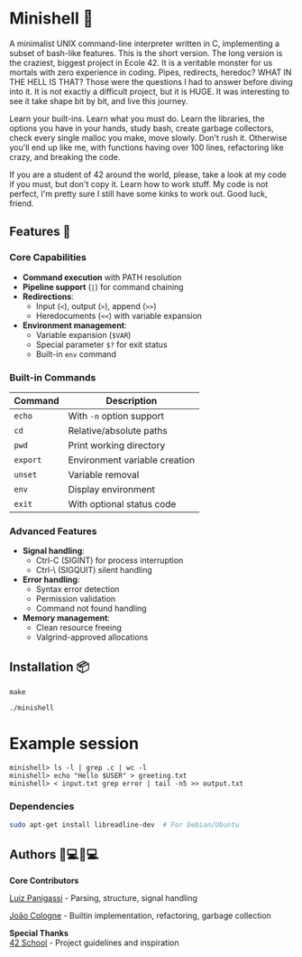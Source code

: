 # Minishell 🔧

A minimalist UNIX command-line interpreter written in C, implementing a subset of bash-like features. This
is the short version. The long version is the craziest, biggest project in Ecole 42. It is a veritable monster
for us mortals with zero experience in coding. Pipes, redirects, heredoc? WHAT IN THE HELL IS THAT? Those were the
questions I had to answer before diving into it. It is not exactly a difficult project, but it is HUGE. It was
interesting to see it take shape bit by bit, and live this journey.

Learn your built-ins. Learn what you must do. Learn the libraries, the options you have in your hands, study bash,
create garbage collectors, check every single malloc you make, move slowly. Don't rush it. Otherwise you'll end up
like me, with functions having over 100 lines, refactoring like crazy, and breaking the code.

If you are a student of 42 around the world, please, take a look at my code if you must, but don't copy it. Learn
how to work stuff. My code is not perfect, I'm pretty sure I still have some kinks to work out. Good luck, friend.

## Features 🚀

### Core Capabilities
- **Command execution** with PATH resolution
- **Pipeline support** (`|`) for command chaining
- **Redirections**:
  - Input (`<`), output (`>`), append (`>>`)
  - Heredocuments (`<<`) with variable expansion
- **Environment management**:
  - Variable expansion (`$VAR`)
  - Special parameter `$?` for exit status
  - Built-in `env` command

### Built-in Commands
| Command    | Description                     |
|------------|---------------------------------|
| `echo`     | With `-n` option support       |
| `cd`       | Relative/absolute paths        |
| `pwd`      | Print working directory        |
| `export`   | Environment variable creation  |
| `unset`    | Variable removal               |
| `env`      | Display environment            |
| `exit`     | With optional status code      |

### Advanced Features
- **Signal handling**:
  - Ctrl-C (SIGINT) for process interruption
  - Ctrl-\ (SIGQUIT) silent handling
- **Error handling**:
  - Syntax error detection
  - Permission validation
  - Command not found handling
- **Memory management**:
  - Clean resource freeing
  - Valgrind-approved allocations

## Installation 📦

```
make

./minishell
```
# Example session
```
minishell> ls -l | grep .c | wc -l
minishell> echo "Hello $USER" > greeting.txt
minishell> < input.txt grep error | tail -n5 >> output.txt
```

### Dependencies
```bash
sudo apt-get install libreadline-dev  # For Debian/Ubuntu
```
## Authors 👩💻👨💻

**Core Contributors**  

[Luiz Panigassi](https://github.com/luizpanigassi) - Parsing, structure, signal handling 

[João Cologne](https://github.com/jocologne) - Builtin implementation, refactoring, garbage collection

**Special Thanks**  
[42 School](https://www.42.fr/) - Project guidelines and inspiration
